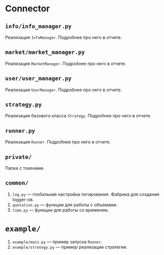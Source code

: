 # Connector

## `info/info_manager.py`
Реализация `InfoManager`. Подробнее про него в отчете.

## `market/market_manager.py`
Реализация `MarketManager`. Подробнее про него в отчете.

## `user/user_manager.py`
Реализация `UserManager`. Подробнее про него в отчете.

## `strategy.py`
Реализация базового класса `Strategy`. Подробнее про него в отчете.

## `runner.py`
Реализация `Runner`. Подробнее про него в отчете.

## `private/`
Папка с токенами.

## `common/`
1. `log.py` — глобальная настройка логирования. Фабрика для создания logger-ов.
1. `quotation.py` — функции для работы с объемами.
1. `time.py` — функции для работы со временем.

# `example/`
1. `example/main.py` — пример запуска `Runner`.
1. `example/strategy.py` — пример реализации стратегии.
